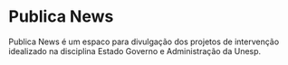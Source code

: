 # Publica News

Publica News é um espaco para divulgação dos projetos de intervenção idealizado na disciplina Estado Governo e Administração da Unesp.
